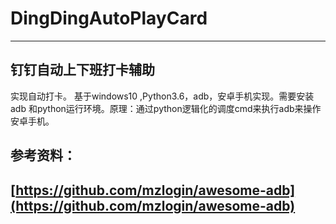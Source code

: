 # DingDingAutoPlayCard
----
钉钉自动上下班打卡辅助
----
实现自动打卡。
基于windows10 ,Python3.6，adb，安卓手机实现。需要安装adb 和python运行环境。原理：通过python逻辑化的调度cmd来执行adb来操作安卓手机。

参考资料：
----
[https://github.com/mzlogin/awesome-adb](https://github.com/mzlogin/awesome-adb)
----
